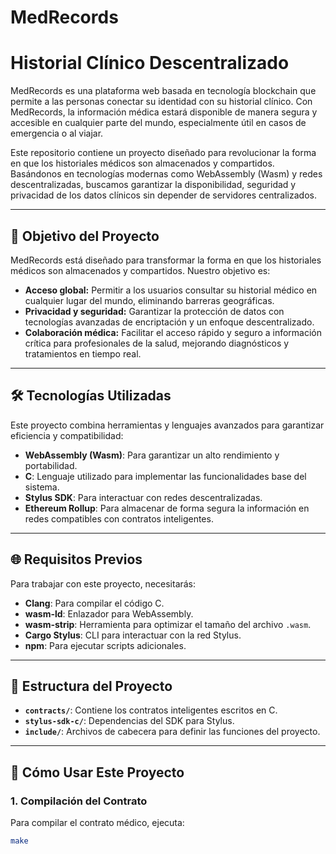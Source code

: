 # MedRecords
# Historial Clínico Descentralizado

MedRecords es una plataforma web basada en tecnología blockchain que permite a las personas conectar su identidad con su historial clínico. Con MedRecords, la información médica estará disponible de manera segura y accesible en cualquier parte del mundo, especialmente útil en casos de emergencia o al viajar.

Este repositorio contiene un proyecto diseñado para revolucionar la forma en que los historiales médicos son almacenados y compartidos. Basándonos en tecnologías modernas como WebAssembly (Wasm) y redes descentralizadas, buscamos garantizar la disponibilidad, seguridad y privacidad de los datos clínicos sin depender de servidores centralizados.  

---

## 🚀 Objetivo del Proyecto

MedRecords está diseñado para transformar la forma en que los historiales médicos son almacenados y compartidos. Nuestro objetivo es:

- **Acceso global:** Permitir a los usuarios consultar su historial médico en cualquier lugar del mundo, eliminando barreras geográficas.
- **Privacidad y seguridad:** Garantizar la protección de datos con tecnologías avanzadas de encriptación y un enfoque descentralizado.
- **Colaboración médica:** Facilitar el acceso rápido y seguro a información crítica para profesionales de la salud, mejorando diagnósticos y tratamientos en tiempo real.
---

## 🛠️ Tecnologías Utilizadas

Este proyecto combina herramientas y lenguajes avanzados para garantizar eficiencia y compatibilidad:  

- **WebAssembly (Wasm)**: Para garantizar un alto rendimiento y portabilidad.  
- **C**: Lenguaje utilizado para implementar las funcionalidades base del sistema.  
- **Stylus SDK**: Para interactuar con redes descentralizadas.  
- **Ethereum Rollup**: Para almacenar de forma segura la información en redes compatibles con contratos inteligentes.  

---

## 🌐 Requisitos Previos

Para trabajar con este proyecto, necesitarás:  

- **Clang**: Para compilar el código C.  
- **wasm-ld**: Enlazador para WebAssembly.  
- **wasm-strip**: Herramienta para optimizar el tamaño del archivo `.wasm`.  
- **Cargo Stylus**: CLI para interactuar con la red Stylus.  
- **npm**: Para ejecutar scripts adicionales.  

---

## 📂 Estructura del Proyecto

- **`contracts/`**: Contiene los contratos inteligentes escritos en C.  
- **`stylus-sdk-c/`**: Dependencias del SDK para Stylus.  
- **`include/`**: Archivos de cabecera para definir las funciones del proyecto.  

---

## 📜 Cómo Usar Este Proyecto

### 1. Compilación del Contrato  
Para compilar el contrato médico, ejecuta:  
```bash
make
